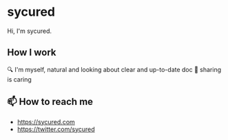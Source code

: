 # sycured
Hi, I'm sycured.


## How I work
🔍 I'm myself, natural and looking about clear and up-to-date doc
💝 sharing is caring


## 📫 How to reach me
- https://sycured.com
- https://twitter.com/sycured